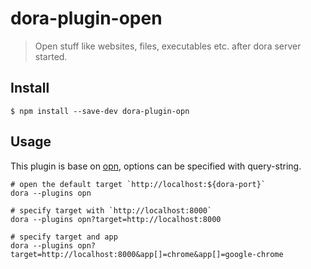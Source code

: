 # dora-plugin-open
> Open stuff like websites, files, executables etc. after dora server started.

## Install

```shell
$ npm install --save-dev dora-plugin-opn
```

## Usage

This plugin is base on [opn](https://www.npmjs.com/package/opn), options can be specified with query-string.

```shell
# open the default target `http://localhost:${dora-port}`
dora --plugins opn

# specify target with `http://localhost:8000`
dora --plugins opn?target=http://localhost:8000

# specify target and app
dora --plugins opn?target=http://localhost:8000&app[]=chrome&app[]=google-chrome
```
